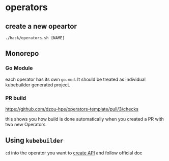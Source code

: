 # operators

## create a new opeartor
```
./hack/operators.sh [NAME]
```

## Monorepo 
### Go Module
each operator has its own `go.mod`. It should be treated as individual kubebuilder generated project.

### PR build
https://github.com/dzou-hpe/operators-template/pull/3/checks

this shows you how build is done automatically when you created a PR with two new Operators

## Using `kubebuilder`
`cd` into the operator you want to [create API](https://book.kubebuilder.io/quick-start.html#create-an-api) and follow official doc
